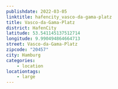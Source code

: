 ```yaml
---
publishdate: 2022-03-05
linktitle: hafencity_vasco-da-gama-platz
title: Vasco-da-Gama-Platz
district: HafenCity
latitude: 53.541145137512714
longitude: 9.990494864664713
street: Vasco-da-Gama-Platz
zipcode: "20457"
city: Hamburg
categories:
    - location
locationtags:
    - large
---
```

